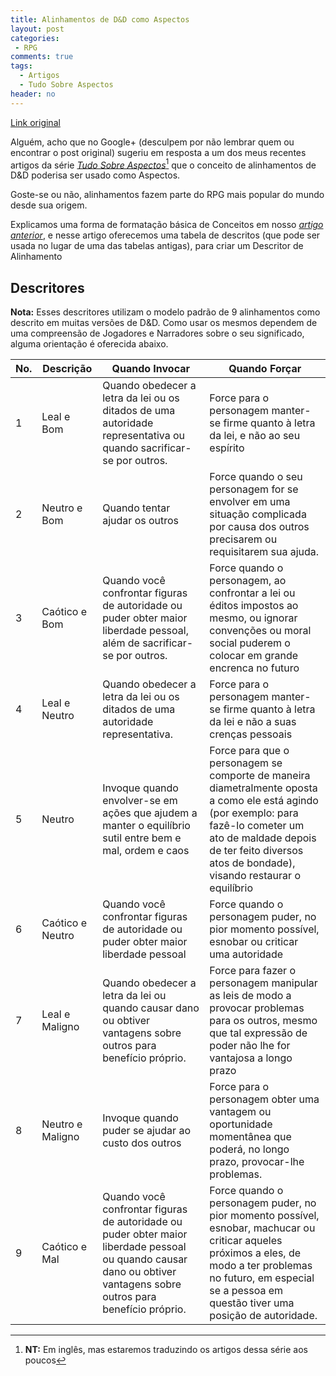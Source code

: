 ```yaml
---
title: Alinhamentos de D&D como Aspectos
layout: post
categories:
 - RPG
comments: true
tags:
  - Artigos
  - Tudo Sobre Aspectos
header: no
---
```



[Link original](http://reddicediaries.com/all-about-aspects/all-about-aspects-dd-alignments-as-an-aspect/)

Alguém, acho que no Google+ (desculpem por não lembrar quem ou encontrar o post original) sugeriu em resposta a um dos meus recentes artigos da série [_Tudo Sobre Aspectos_](http://reddicediaries.com/category/all-about-aspects/)[^1] que o conceito de alinhamentos de D&D poderisa ser usado como Aspectos.

Goste-se ou não, alinhamentos fazem parte do RPG mais popular do mundo desde sua origem.

Explicamos uma forma de formatação básica de Conceitos em nosso [_artigo anterior_](/rpg/ConceitosHeroicos/), e nesse artigo oferecemos uma tabela de descritos (que pode ser usada no lugar de uma das tabelas antigas), para criar um Descritor de Alinhamento


## **Descritores**

**Nota:** Esses descritores utilizam o modelo padrão de 9 alinhamentos como descrito em muitas versões de D&D. Como usar os mesmos dependem de uma compreensão de Jogadores e Narradores sobre o seu significado, alguma orientação é oferecida abaixo.

|No.| Descrição | Quando Invocar | Quando Forçar |
|---|--------------|---------------|-----|
|1| Leal e Bom | Quando obedecer a letra da lei ou os ditados de uma autoridade representativa ou quando sacrificar-se por outros. | Force para o personagem manter-se firme quanto à letra da lei, e não ao seu espírito |
|2| Neutro e Bom | Quando tentar ajudar os outros | Force quando o seu personagem for se envolver em uma situação complicada por causa dos outros precisarem ou requisitarem sua ajuda.|
|3| Caótico e Bom | Quando você confrontar figuras de autoridade ou puder obter maior liberdade pessoal, além de sacrificar-se por outros.| Force quando o personagem, ao confrontar a lei ou éditos impostos ao mesmo, ou ignorar convenções ou moral social puderem o colocar em grande encrenca no futuro|
|4| Leal e Neutro | Quando obedecer a letra da lei ou os ditados de uma autoridade representativa. | Force para o personagem manter-se firme quanto à letra da lei e não a suas crenças pessoais |
|5|Neutro | Invoque quando envolver-se em ações que ajudem a manter o equilíbrio sutil entre bem e mal, ordem e caos | Force para que o personagem se comporte de maneira diametralmente oposta a como ele está agindo (por exemplo: para fazê-lo cometer um ato de maldade depois de ter feito diversos atos de bondade), visando restaurar o equilíbrio |
|6| Caótico e Neutro | Quando você confrontar figuras de autoridade ou puder obter maior liberdade pessoal| Force quando o personagem puder, no pior momento possível, esnobar ou criticar uma autoridade |
|7 | Leal e Maligno | Quando obedecer a letra da lei ou quando causar dano ou obtiver vantagens sobre outros para benefício próprio. | Force para fazer o personagem manipular as leis de modo a provocar problemas para os outros, mesmo que tal expressão de poder não lhe for vantajosa a longo prazo |
|8| Neutro e Maligno | Invoque quando puder se ajudar ao custo dos outros | Force para o personagem obter uma vantagem ou oportunidade momentânea que poderá, no longo prazo, provocar-lhe problemas.|
|9| Caótico e Mal | Quando você confrontar figuras de autoridade ou puder obter maior liberdade pessoal ou quando causar dano ou obtiver vantagens sobre outros para benefício próprio. | Force quando o personagem puder, no pior momento possível, esnobar, machucar ou criticar aqueles próximos a eles, de modo a ter problemas no futuro, em especial se a pessoa em questão tiver uma posição de autoridade.|

[^1]: **NT:** Em inglês, mas estaremos traduzindo os artigos dessa série aos poucos
